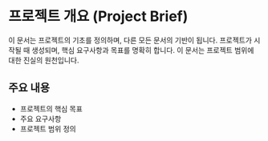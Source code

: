 # 프로젝트 개요 (Project Brief)

이 문서는 프로젝트의 기초를 정의하며, 다른 모든 문서의 기반이 됩니다. 프로젝트가 시작될 때 생성되며, 핵심 요구사항과 목표를 명확히 합니다. 이 문서는 프로젝트 범위에 대한 진실의 원천입니다.

## 주요 내용
- 프로젝트의 핵심 목표
- 주요 요구사항
- 프로젝트 범위 정의
